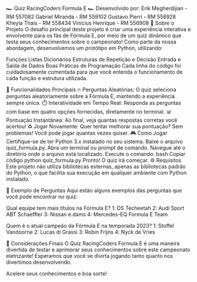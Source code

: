 🏎️ Quiz RacingCoders Formula E 🏎️
Desenvolvido por:
Erik Megherdijian - RM 557082
Gabriel Miranda - RM 559102
Gustavo Pierri - RM 558928
Kheyla Thais - RM 558434
Vinicius Henrique - RM 556908
📌 Sobre o Projeto
O desafio principal deste projeto é criar uma experiência interativa e envolvente para os fãs de Fórmula E, por meio de um quiz dinâmico que testa seus conhecimentos sobre o campeonato! Como parte da nossa abordagem, desenvolvemos um protótipo em Python, utilizando:

Funções
Listas
Dicionários
Estruturas de Repetição e Decisão
Entrada e Saída de Dados
Boas Práticas de Programação
Cada linha do código foi cuidadosamente comentada para que você entenda o funcionamento de cada função e estrutura utilizada.

🚀 Funcionalidades Principais
🔥 Perguntas Aleatórias: O quiz seleciona perguntas aleatoriamente sobre a Fórmula E, mantendo a experiência sempre única.
⏱️ Interatividade em Tempo Real: Responda as perguntas com base em quatro opções fornecidas, diretamente no terminal.
📊 Pontuação Instantânea: Ao final, veja quantas respostas corretas você acertou!
♻️ Jogar Novamente: Quer tentar melhorar sua pontuação? Sem problemas! Você pode jogar quantas vezes quiser.
🎮 Como Jogar
Certifique-se de ter Python 3.x instalado no seu sistema.
Baixe o arquivo quiz_formula.py.
Abra um terminal ou prompt de comando.
Navegue até o diretório onde o arquivo está localizado.
Execute o comando:
bash
Copiar código
python quiz_formula.py
Pronto! O quiz irá começar.
⚙️ Requisitos
Este projeto não utiliza bibliotecas externas, apenas as bibliotecas padrão do Python, o que facilita sua execução em qualquer ambiente com Python instalado.

🧠 Exemplo de Perguntas
Aqui estão alguns exemplos das perguntas que você pode encontrar no quiz:

Qual equipe tem mais títulos na Fórmula E?
1: DS Techeetah
2: Audi Sport ABT Schaeffler
3: Nissan e.dams
4: Mercedes-EQ Formula E Team

Quem é o atual campeão da Fórmula E na temporada 2023?
1: Stoffel Vandoorne
2: Lucas di Grassi
3: Robin Frijns
4: Nyck de Vries

🎯 Considerações Finais
O Quiz RacingCoders Formula E é uma maneira divertida de testar e aprimorar seus conhecimentos sobre este campeonato eletrizante! Esperamos que você se divirta jogando tanto quanto nos divertimos desenvolvendo.

Acelere seus conhecimentos e boa sorte!